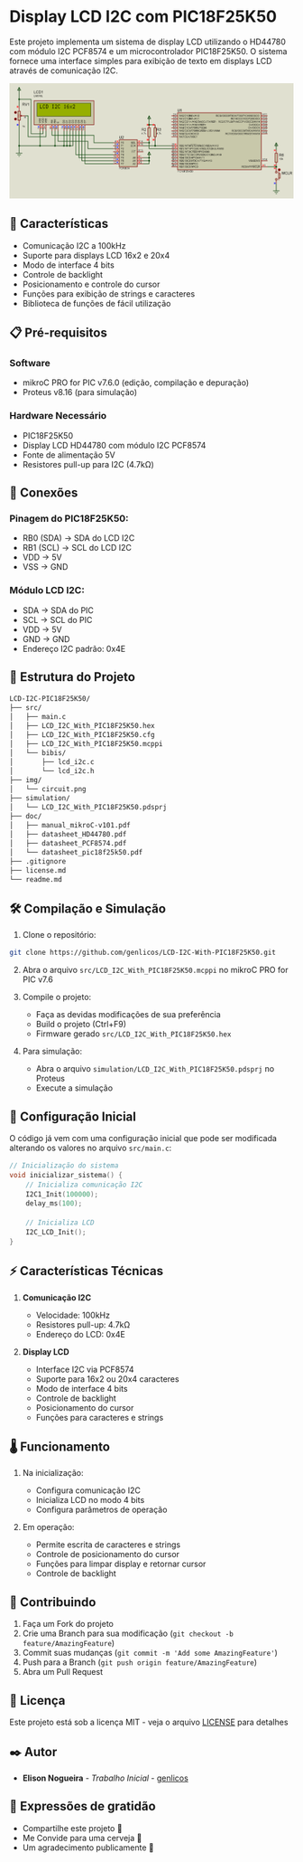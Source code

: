 # Display LCD I2C com PIC18F25K50

Este projeto implementa um sistema de display LCD utilizando o HD44780 com módulo I2C PCF8574 e um microcontrolador PIC18F25K50. O sistema fornece uma interface simples para exibição de texto em displays LCD através de comunicação I2C.

![Amostra do Circuito](img/circuit.png)

## 🚀 Características

- Comunicação I2C a 100kHz
- Suporte para displays LCD 16x2 e 20x4
- Modo de interface 4 bits
- Controle de backlight
- Posicionamento e controle do cursor
- Funções para exibição de strings e caracteres
- Biblioteca de funções de fácil utilização

## 📋 Pré-requisitos

### Software
- mikroC PRO for PIC v7.6.0 (edição, compilação e depuração)
- Proteus v8.16 (para simulação)

### Hardware Necessário
- PIC18F25K50
- Display LCD HD44780 com módulo I2C PCF8574
- Fonte de alimentação 5V
- Resistores pull-up para I2C (4.7kΩ)

## 🔧 Conexões

### Pinagem do PIC18F25K50:
- RB0 (SDA) -> SDA do LCD I2C
- RB1 (SCL) -> SCL do LCD I2C
- VDD -> 5V
- VSS -> GND

### Módulo LCD I2C:
- SDA -> SDA do PIC
- SCL -> SCL do PIC
- VDD -> 5V
- GND -> GND
- Endereço I2C padrão: 0x4E

## 📁 Estrutura do Projeto

```
LCD-I2C-PIC18F25K50/
├── src/
│   ├── main.c
│   ├── LCD_I2C_With_PIC18F25K50.hex
│   ├── LCD_I2C_With_PIC18F25K50.cfg
│   ├── LCD_I2C_With_PIC18F25K50.mcppi
│   └── bibis/
│       ├── lcd_i2c.c
│       └── lcd_i2c.h
├── img/
│   └── circuit.png
├── simulation/
│   └── LCD_I2C_With_PIC18F25K50.pdsprj
├── doc/
│   ├── manual_mikroC-v101.pdf
│   ├── datasheet_HD44780.pdf
│   ├── datasheet_PCF8574.pdf
│   └── datasheet_pic18f25k50.pdf
├── .gitignore
├── license.md
└── readme.md
```

## 🛠️ Compilação e Simulação

1. Clone o repositório:
```bash
git clone https://github.com/genlicos/LCD-I2C-With-PIC18F25K50.git
```

2. Abra o arquivo `src/LCD_I2C_With_PIC18F25K50.mcppi` no mikroC PRO for PIC v7.6

3. Compile o projeto:
   - Faça as devidas modificações de sua preferência
   - Build o projeto (Ctrl+F9)
   - Firmware gerado `src/LCD_I2C_With_PIC18F25K50.hex`

4. Para simulação:
   - Abra o arquivo `simulation/LCD_I2C_With_PIC18F25K50.pdsprj` no Proteus
   - Execute a simulação

## 📄 Configuração Inicial

O código já vem com uma configuração inicial que pode ser modificada alterando os valores no arquivo `src/main.c`:

```c
// Inicialização do sistema
void inicializar_sistema() {
    // Inicializa comunicação I2C
    I2C1_Init(100000);
    delay_ms(100);

    // Inicializa LCD
    I2C_LCD_Init();
}
```

## ⚡ Características Técnicas

1. **Comunicação I2C**
   - Velocidade: 100kHz
   - Resistores pull-up: 4.7kΩ
   - Endereço do LCD: 0x4E

2. **Display LCD**
   - Interface I2C via PCF8574
   - Suporte para 16x2 ou 20x4 caracteres
   - Modo de interface 4 bits
   - Controle de backlight
   - Posicionamento do cursor
   - Funções para caracteres e strings

## 🌡️ Funcionamento

1. Na inicialização:
   - Configura comunicação I2C
   - Inicializa LCD no modo 4 bits
   - Configura parâmetros de operação
   
2. Em operação:
   - Permite escrita de caracteres e strings
   - Controle de posicionamento do cursor
   - Funções para limpar display e retornar cursor
   - Controle de backlight

## 🤝 Contribuindo

1. Faça um Fork do projeto
2. Crie uma Branch para sua modificação (`git checkout -b feature/AmazingFeature`)
3. Commit suas mudanças (`git commit -m 'Add some AmazingFeature'`)
4. Push para a Branch (`git push origin feature/AmazingFeature`)
5. Abra um Pull Request

## 📝 Licença

Este projeto está sob a licença MIT - veja o arquivo [LICENSE](license) para detalhes

## ✒️ Autor

* **Elison Nogueira** - *Trabalho Inicial* - [genlicos](https://github.com/genlicos)

## 🎁 Expressões de gratidão

* Compartilhe este projeto 📢
* Me Convide para uma cerveja 🍺 
* Um agradecimento publicamente 🤝